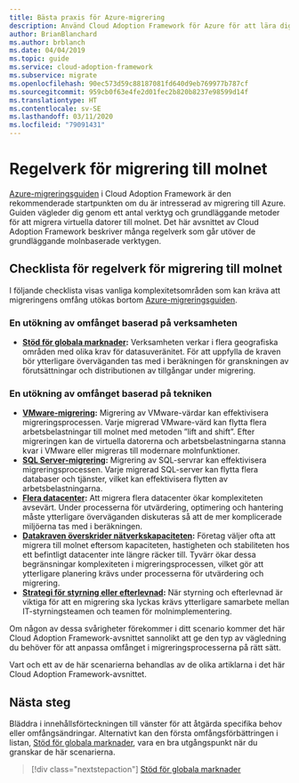 ```yaml
---
title: Bästa praxis för Azure-migrering
description: Använd Cloud Adoption Framework för Azure för att lära dig hur du implementerar de verktyg som behövs för att följa regelverket för migrering till molnet.
author: BrianBlanchard
ms.author: brblanch
ms.date: 04/04/2019
ms.topic: guide
ms.service: cloud-adoption-framework
ms.subservice: migrate
ms.openlocfilehash: 90ec573d59c88187081fd640d9eb769977b787cf
ms.sourcegitcommit: 959cb0f63e4fe2d01fec2b820b8237e98599d14f
ms.translationtype: HT
ms.contentlocale: sv-SE
ms.lasthandoff: 03/11/2020
ms.locfileid: "79091431"
---
```

# <a name="best-practices-for-cloud-migration"></a>Regelverk för migrering till molnet

[Azure-migreringsguiden](../azure-migration-guide/index.md) i Cloud Adoption Framework är den rekommenderade startpunkten om du är intresserad av migrering till Azure. Guiden vägleder dig genom ett antal verktyg och grundläggande metoder för att migrera virtuella datorer till molnet. Det här avsnittet av Cloud Adoption Framework beskriver många regelverk som går utöver de grundläggande molnbaserade verktygen.

## <a name="cloud-migration-best-practice-checklist"></a>Checklista för regelverk för migrering till molnet

I följande checklista visas vanliga komplexitetsområden som kan kräva att migreringens omfång utökas bortom [Azure-migreringsguiden](../azure-migration-guide/index.md).

### <a name="business-driven-scope-expansion"></a>En utökning av omfånget baserad på verksamheten

- **[Stöd för globala marknader](./multiple-regions.md):** Verksamheten verkar i flera geografiska områden med olika krav för datasuveränitet. För att uppfylla de kraven bör ytterligare överväganden tas med i beräkningen för granskningen av förutsättningar och distributionen av tillgångar under migrering.

### <a name="technology-driven-scope-expansion"></a>En utökning av omfånget baserad på tekniken

- **[VMware-migrering](./vmware-host.md):** Migrering av VMware-värdar kan effektivisera migreringsprocessen. Varje migrerad VMware-värd kan flytta flera arbetsbelastningar till molnet med metoden ”lift and shift”. Efter migreringen kan de virtuella datorerna och arbetsbelastningarna stanna kvar i VMware eller migreras till modernare molnfunktioner.
- **[SQL Server-migrering](./sql-migration.md):** Migrering av SQL-servrar kan effektivisera migreringsprocessen. Varje migrerad SQL-server kan flytta flera databaser och tjänster, vilket kan effektivisera flytten av arbetsbelastningarna.
- **[Flera datacenter](./multiple-datacenters.md):** Att migrera flera datacenter ökar komplexiteten avsevärt. Under processerna för utvärdering, optimering och hantering måste ytterligare överväganden diskuteras så att de mer komplicerade miljöerna tas med i beräkningen.
- **[Datakraven överskrider nätverkskapaciteten](./network-capacity-exceeded.md):** Företag väljer ofta att migrera till molnet eftersom kapaciteten, hastigheten och stabiliteten hos ett befintligt datacenter inte längre räcker till. Tyvärr ökar dessa begränsningar komplexiteten i migreringsprocessen, vilket gör att ytterligare planering krävs under processerna för utvärdering och migrering.
- **[Strategi för styrning eller efterlevnad](./governance-or-compliance.md):** När styrning och efterlevnad är viktiga för att en migrering ska lyckas krävs ytterligare samarbete mellan IT-styrningsteamen och teamen för molnimplementering.

Om någon av dessa svårigheter förekommer i ditt scenario kommer det här Cloud Adoption Framework-avsnittet sannolikt att ge den typ av vägledning du behöver för att anpassa omfånget i migreringsprocesserna på rätt sätt.

Vart och ett av de här scenarierna behandlas av de olika artiklarna i det här Cloud Adoption Framework-avsnittet.

## <a name="next-steps"></a>Nästa steg

Bläddra i innehållsförteckningen till vänster för att åtgärda specifika behov eller omfångsändringar. Alternativt kan den första omfångsförbättringen i listan, [Stöd för globala marknader](./multiple-regions.md), vara en bra utgångspunkt när du granskar de här scenarierna.

> [!div class="nextstepaction"]
> [Stöd för globala marknader](./multiple-regions.md)
